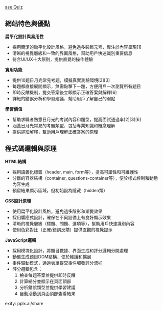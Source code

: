 <a href="https://alfo0924.github.io/aseQuiz/">ase Quiz</a>
## 網站特色與優點

**扁平化設計與易用性**
- 採用簡潔的扁平化設計風格，避免過多裝飾元素，專注於內容呈現[1]
- 清晰的視覺層級和一致的界面風格，幫助用戶快速識別重要信息
- 符合UI/UX十大原則，提供直覺的操作體驗

**實用功能**
- 提供10題日月光常見考題，模擬真實測驗環境[2][3]
- 每題都直接展開顯示，無需點擊下一題，方便用戶一次瀏覽所有題目
- 即時反饋機制，提交答案後立即顯示正確答案與解釋[6]
- 詳細的錯誤分析和學習建議，幫助用戶了解自己的弱點

**學習價值**
- 幫助求職者熟悉日月光的考試內容和題型，提高面試通過率[2][3][6]
- 涵蓋日月光常見的考題類型，包括專業知識和概念理解
- 提供詳細解釋，幫助用戶理解正確答案的原理

## 程式碼邏輯與原理

**HTML結構**
- 採用語義化標籤（header, main, form等），提高可讀性和可維護性
- 分離的容器結構（container, questions-container等），便於樣式控制和動態內容生成
- 預留結果顯示區域，但初始設為隱藏（hidden類）

**CSS設計原理**
- 使用扁平化設計風格，避免過多陰影和漸變效果
- 採用響應式設計，確保在不同設備上有良好顯示效果
- 清晰的視覺層級（標題、問題、選項等），幫助用戶快速識別內容
- 使用色彩對比（正確/錯誤反饋）提供直觀的視覺提示

**JavaScript邏輯**
- 採用模塊化設計，將題目數據、界面生成和評分邏輯分開處理
- 動態生成題目DOM結構，便於維護和擴展
- 事件驅動模式，通過表單提交事件觸發評分流程
- 評分邏輯包含：
    1. 檢查每題答案並提供即時反饋
    2. 計算總分並顯示在頁面頂部
    3. 分析錯誤類型並提供學習建議
    4. 自動滾動到頁面頂部查看結果

exity: pplx.ai/share
